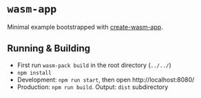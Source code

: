 # `wasm-app`

Minimal example bootstrapped with [create-wasm-app](https://github.com/rustwasm/create-wasm-app).

## Running & Building
* First run `wasm-pack build` in the root directory (`../../`)
* `npm install`
* Development: `npm run start`, then open http://localhost:8080/
* Production: `npm run build`. Output: `dist` subdirectory


